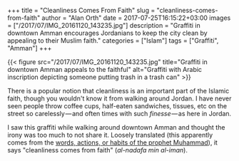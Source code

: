+++
title = "Cleanliness Comes From Faith"
slug = "cleanliness-comes-from-faith"
author = "Alan Orth"
date = 2017-07-25T16:15:22+03:00
images = ["/2017/07/IMG_20161120_143235.jpg"]
description = "Graffiti in downtown Amman encourages Jordanians to keep the city clean by appealing to their Muslim faith."
categories = ["Islam"]
tags = ["Graffiti", "Amman"]
+++

{{< figure src="/2017/07/IMG_20161120_143235.jpg" title="Graffiti in downtown Amman appeals to the faithful" alt="Graffiti with Arabic inscription depicting someone putting trash in a trash can" >}}

There is a popular notion that cleanliness is an important part of the Islamic faith, though you wouldn't know it from walking around Jordan. I have never seen people throw coffee cups, half-eaten sandwiches, tissues, etc on the street so carelessly — and often times with such <em>finesse</em> — as here in Jordan.

<!--more-->

I saw this graffiti while walking around downtown Amman and thought the irony was too much to not share it. Loosely translated (this apparently comes from the [words, actions, or habits of the prophet Muhammad](https://en.wikipedia.org/wiki/Hadith)), it says "cleanliness comes from faith" (_al-nadafa min al-iman_).

